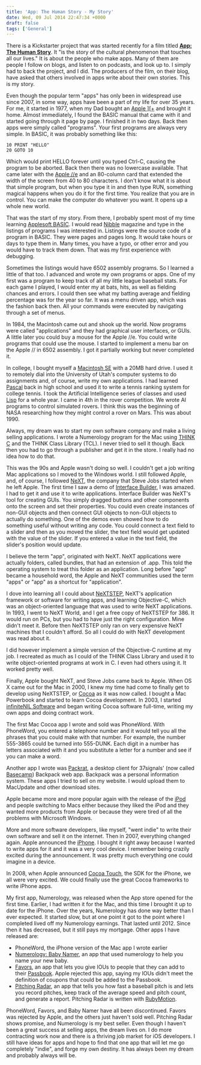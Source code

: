 ```yaml
---
title: 'App: The Human Story - My Story'
date: Wed, 09 Jul 2014 22:47:34 +0000
draft: false
tags: ['General']
---
```


There is a Kickstarter project that was started recently for a film titled [**App: The Human Story**](https://www.kickstarter.com/projects/appdocu/app-the-human-story). It "is the story of the cultural phenomenon that touches all our lives." It is about the people who make apps. Many of them are people I follow on blogs, and listen to on podcasts, and look up to. I simply had to back the project, and I did. The producers of the film, on their blog, have asked that others involved in apps write about their own stories. This is my story. 

Even though the popular term "apps" has only been in widespread use since 2007, in some way, apps have been a part of my life for over 35 years. For me, it started in 1977, when my Dad bought an [Apple \]\[+](https://en.wikipedia.org/wiki/Apple_II_Plus) and brought it home. Almost immediately, I found the BASIC manual that came with it and started going through it page by page. I finished it in two days. Back then apps were simply called "programs". Your first programs are always very simple. In BASIC, it was probably something like this:

```basic
10 PRINT "HELLO"
20 GOTO 10 
```

Which would print HELLO forever until you typed Ctrl-C, causing the program to be aborted. Back then there was no lowercase available. That came later with the [Apple //e](https://en.wikipedia.org/wiki/Apple_IIe) and an 80-column card that extended the width of the screen from 40 to 80 characters. I don't know what it is about that simple program, but when you type it in and then type RUN, something magical happens when you do it for the first time. You realize that you are in control. You can make the computer do whatever you want. It opens up a whole new world. 

That was the start of my story. From there, I probably spent most of my time learning [Applesoft BASIC](https://en.wikipedia.org/wiki/Applesoft_BASIC). I would read [Nibble](http://www.nibblemagazine.net) magazine and type in the listings of programs I was interested in. Listings were the source code of a program in BASIC. They were pages and pages long. It would take hours or days to type them in. Many times, you have a typo, or other error and you would have to track them down. That was my first experience with debugging. 

Sometimes the listings would have 6502 assembly programs. So I learned a little of that too. I advanced and wrote my own programs or apps. One of my first was a program to keep track of all my little league baseball stats. For each game I played, I would enter my at bats, hits, as well as fielding chances and errors. I could then see what my batting average and fielding percentage was for the year so far. It was a menu driven app, which was the fashion back then. All your commands were executed by navigating through a set of menus. 

In 1984, the Macintosh came out and shook up the world. Now programs were called "applications" and they had graphical user interfaces, or GUIs. A little later you could buy a mouse for the Apple //e. You could write programs that could use the mouse. I started to implement a menu bar on the Apple // in 6502 assembly. I got it partially working but never completed it. 

In college, I bought myself a [Macintosh SE](https://en.wikipedia.org/wiki/Macintosh_SE) with a 20MB hard drive. I used it to remotely dial into the University of Utah's computer systems to do assignments and, of course, write my own applications. I had learned [Pascal](https://en.wikipedia.org/wiki/Pascal_(programming_language)) back in high school and used it to write a tennis ranking system for college tennis. I took the Artificial Intelligence series of classes and used [Lisp](https://en.wikipedia.org/wiki/Lisp) for a whole year. I came in 4th in the rover competition. We wrote AI programs to control simulated rovers. I think this was the beginning of NASA researching how they might control a rover on Mars. This was about 1990. 

Always, my dream was to start my own software company and make a living selling applications. I wrote a Numerology program for the Mac using [THINK C](https://en.wikipedia.org/wiki/THINK_C) and the THINK Class Library (TCL). I never tried to sell it though. Back then you had to go through a publisher and get it in the store. I really had no idea how to do that. 

This was the 90s and Apple wasn't doing so well. I couldn't get a job writing Mac applications so I moved to the Windows world. I still followed Apple, and, of course, I followed [NeXT](https://en.wikipedia.org/wiki/NeXT_(computers)), the company that Steve Jobs started when he left Apple. The first time I saw a demo of [Interface Builder](https://en.wikipedia.org/wiki/Interface_Builder), I was amazed. I had to get it and use it to write applications. Interface Builder was NeXT's tool for creating GUIs. You simply dragged buttons and other components onto the screen and set their properties. You could even create instances of non-GUI objects and then connect GUI objects to non-GUI objects to actually do something. One of the demos even showed how to do something useful without writing any code. You could connect a text field to a slider and then as you moved the slider, the text field would get updated with the value of the slider. If you entered a value in the text field, the slider's position would update. 

I believe the term "app", originated with NeXT. NeXT applications were actually folders, called bundles, that had an extension of .app. This told the operating system to treat this folder as an application. Long before "app" became a household word, the Apple and NeXT communities used the term "apps" or "app" as a shortcut for "application". 

I dove into learning all I could about [NeXTSTEP](https://en.wikipedia.org/wiki/NeXTSTEP), NeXT's application framework or software for writing apps, and learning Objective-C, which was an object-oriented language that was used to write NeXT applications. In 1993, I went to NeXT World, and I get a free copy of NeXTSTEP for 386. It would run on PCs, but you had to have just the right configuration. Mine didn't meet it. Before then NeXTSTEP only ran on very expensive NeXT machines that I couldn't afford. So all I could do with NeXT development was read about it. 

I did however implement a simple version of the Objective-C runtime at my job. I recreated as much as I could of the THINK Class Library and used it to write object-oriented programs at work in C. I even had others using it. It worked pretty well. 

Finally, Apple bought NeXT, and Steve Jobs came back to Apple. When OS X came out for the Mac in 2000, I knew my time had come to finally get to develop using NeXTSTEP, or [Cocoa](https://en.wikipedia.org/wiki/Cocoa_(API)) as it was now called. I bought a Mac Powerbook and started to learn Cocoa development. In 2003, I started [infiniteNIL Software](http://www.infinitenil.com) and began writing Cocoa software full-time, writing my own apps and doing contract work. 

The first Mac Cocoa app I wrote and sold was PhoneWord. With PhoneWord, you entered a telephone number and it would tell you all the phrases that you could make with that number. For example, the number 555-3865 could be turned into 555-DUNK. Each digit in a number has letters associated with it and you substitute a letter for a number and see if you can make a word. 

Another app I wrote was [Packrat](http://www.infinitenil.com/packrat/), a desktop client for 37signals' (now called [Basecamp](http://www.basecamp.com)) Backpack web app. Backpack was a personal information system. These apps I tried to sell on my website. I would upload them to MacUpdate and other download sites. 

Apple became more and more popular again with the release of the [iPod](https://en.wikipedia.org/wiki/IPod) and people switching to Macs either because they liked the iPod and they wanted more products from Apple or because they were tired of all the problems with Microsoft Windows. 

More and more software developers, like myself, "went indie" to write their own software and sell it on the internet. Then in 2007, everything changed again. Apple announced the [iPhone](https://en.wikipedia.org/wiki/I-Phone). I bought it right away because I wanted to write apps for it and it was a very cool device. I remember being crazily excited during the announcement. It was pretty much everything one could imagine in a device. 

In 2008, when Apple announced [Cocoa Touch](https://en.wikipedia.org/wiki/Cocoa_Touch), the SDK for the iPhone, we all were very excited. We could finally use the great Cocoa frameworks to write iPhone apps. 

My first app, Numerology, was released when the App store opened for the first time. Earlier, I had written it for the Mac, and this time I brought it up to date for the iPhone. Over the years, Numerology has done way better than I ever expected. It started slow, but at one point it got to the point where I completed lived off my Numerology earnings. That lasted until 2012. Since then it has decreased, but it still pays my mortgage. Other apps I have released are:

*   PhoneWord, the iPhone version of the Mac app I wrote earlier
*   [Numerology: Baby Namer](http://www.infinitenil.com/babynamer/), an app that used numerology to help you name your new baby.
*   [Favors](http://www.infinitenil.com/favors/), an app that lets you give IOUs to people that they can add to their [Passbook](https://en.wikipedia.org/wiki/Passbook_(application)). Apple rejected this app, saying my IOUs didn't meet the definition of coupons that could be added to the Passbook.
*   [Pitching Radar](http://www.infinitenil.com/pitching-radar/), an app that tells you how fast a baseball pitch is and lets you record pitches, keep track of the average speed and pitch count, and generate a report. Pitching Radar is written with [RubyMotion](http://www.rubymotion.com).

PhoneWord, Favors, and Baby Namer have all been discontinued. Favors was rejected by Apple, and the others just haven't sold well. Pitching Radar shows promise, and Numerology is my best seller. Even though I haven't been a great success at selling apps, the dream lives on. I do more contracting work now and there is a thriving job market for iOS developers. I still have ideas for apps and hope to find that one app that will let me go completely "indie", and forge my own destiny. It has always been my dream and probably always will be.
